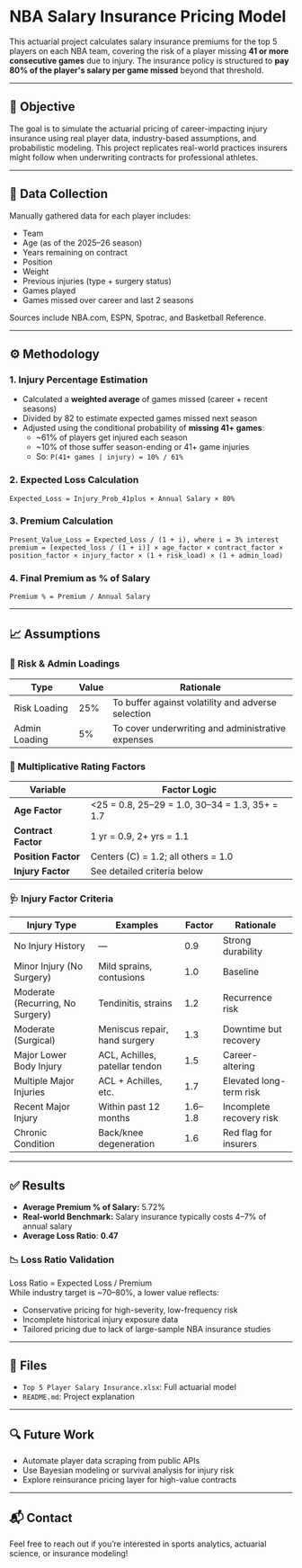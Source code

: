 # NBA Salary Insurance Pricing Model

This actuarial project calculates salary insurance premiums for the top 5 players on each NBA team, covering the risk of a player missing **41 or more consecutive games** due to injury. The insurance policy is structured to **pay 80% of the player's salary per game missed** beyond that threshold.

---

## 📌 Objective

The goal is to simulate the actuarial pricing of career-impacting injury insurance using real player data, industry-based assumptions, and probabilistic modeling. This project replicates real-world practices insurers might follow when underwriting contracts for professional athletes.

---

## 🔢 Data Collection

Manually gathered data for each player includes:

- Team
- Age (as of the 2025–26 season)
- Years remaining on contract
- Position
- Weight
- Previous injuries (type + surgery status)
- Games played
- Games missed over career and last 2 seasons

Sources include NBA.com, ESPN, Spotrac, and Basketball Reference.

---

## ⚙️ Methodology

### 1. **Injury Percentage Estimation**
- Calculated a **weighted average** of games missed (career + recent seasons)
- Divided by 82 to estimate expected games missed next season
- Adjusted using the conditional probability of **missing 41+ games**:
  - ~61% of players get injured each season
  - ~10% of those suffer season-ending or 41+ game injuries
  - So: `P(41+ games | injury) = 10% / 61%`

### 2. **Expected Loss Calculation**
```excel
Expected_Loss = Injury_Prob_41plus × Annual Salary × 80%
```

### 3. **Premium Calculation**
```excel
Present_Value_Loss = Expected_Loss / (1 + i), where i = 3% interest
premium = [expected_loss / (1 + i)] × age_factor × contract_factor × position_factor × injury_factor × (1 + risk_load) × (1 + admin_load)
```

### 4. **Final Premium as % of Salary**
```excel
Premium % = Premium / Annual Salary
```

---

## 📈 Assumptions

### 🔹 Risk & Admin Loadings
| Type           | Value | Rationale |
|----------------|-------|-----------|
| Risk Loading   | 25%   | To buffer against volatility and adverse selection |
| Admin Loading  | 5%    | To cover underwriting and administrative expenses |

### 🔹 Multiplicative Rating Factors

| Variable         | Factor Logic |
|------------------|--------------|
| **Age Factor**   | <25 = 0.8, 25–29 = 1.0, 30–34 = 1.3, 35+ = 1.7 |
| **Contract Factor** | 1 yr = 0.9, 2+ yrs = 1.1 |
| **Position Factor** | Centers (C) = 1.2; all others = 1.0 |
| **Injury Factor**   | See detailed criteria below |

### 🩺 Injury Factor Criteria

| Injury Type                      | Examples                            | Factor | Rationale |
|----------------------------------|-------------------------------------|--------|-----------|
| No Injury History                | —                                   | 0.9    | Strong durability |
| Minor Injury (No Surgery)       | Mild sprains, contusions            | 1.0    | Baseline |
| Moderate (Recurring, No Surgery)| Tendinitis, strains                 | 1.2    | Recurrence risk |
| Moderate (Surgical)             | Meniscus repair, hand surgery       | 1.3    | Downtime but recovery |
| Major Lower Body Injury         | ACL, Achilles, patellar tendon      | 1.5    | Career-altering |
| Multiple Major Injuries         | ACL + Achilles, etc.                | 1.7    | Elevated long-term risk |
| Recent Major Injury             | Within past 12 months               | 1.6–1.8| Incomplete recovery risk |
| Chronic Condition               | Back/knee degeneration              | 1.6    | Red flag for insurers |

---

## ✅ Results

- **Average Premium % of Salary:** 5.72%
- **Real-world Benchmark:** Salary insurance typically costs 4–7% of annual salary
- **Average Loss Ratio**: **0.47**

### 📉 Loss Ratio Validation
Loss Ratio = Expected Loss / Premium  
While industry target is ~70–80%, a lower value reflects:
- Conservative pricing for high-severity, low-frequency risk
- Incomplete historical injury exposure data
- Tailored pricing due to lack of large-sample NBA insurance studies

---

## 📂 Files

- `Top 5 Player Salary Insurance.xlsx`: Full actuarial model
- `README.md`: Project explanation

---

## 🔍 Future Work

- Automate player data scraping from public APIs
- Use Bayesian modeling or survival analysis for injury risk
- Explore reinsurance pricing layer for high-value contracts

---

## 📬 Contact

Feel free to reach out if you’re interested in sports analytics, actuarial science, or insurance modeling!
